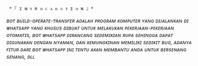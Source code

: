

     *『 ɪ ɴ ᴛ ʀ ᴏ ᴄ ᴀ ᴅ ᴜ ᴛ ɪ ᴏ ɴ 』*


*ʙᴏᴛ* *ʙᴜɪʟᴅ-ᴏᴘᴇʀᴀᴛᴇ-ᴛʀᴀɴsғᴇʀ* _ᴀᴅᴀʟᴀʜ ᴘʀᴏɢʀᴀᴍ ᴋᴏᴍᴘᴜᴛᴇʀ ʏᴀɴɢ ᴅɪᴊᴀʟᴀɴᴋᴀɴ ᴅɪ ᴡʜᴀᴛsᴀᴘᴘ ʏᴀɴɢ ᴋʜᴜsᴜs ᴅɪʙᴜᴀᴛ ᴜɴᴛᴜᴋ ᴍᴇʟᴀᴋᴜᴋᴀɴ ᴘᴇᴋᴇʀᴊᴀᴀɴ-ᴘᴇᴋᴇʀᴊᴀᴀɴ ᴏᴛᴏᴍᴀᴛɪs, ʙᴏᴛ ᴡʜᴀᴛsᴀᴘᴘ ᴅɪʀᴀɴᴄᴀɴɢ sᴇᴅᴇᴍɪᴋɪᴀɴ ʀᴜᴘᴀ sᴇʜɪɴɢɢᴀ ᴅᴀᴘᴀᴛ ᴅɪɢᴜɴᴀᴋᴀɴ ᴅᴇɴɢᴀɴ ɴʏᴀᴍᴀɴ, ᴅᴀɴ ᴋᴇᴍᴜɴɢᴋɪɴᴀɴ ᴍᴇᴍɪʟɪᴋɪ sᴇᴅɪᴋɪᴛ ʙᴜɢ, ᴀᴅᴀɴʏᴀ ғɪᴛᴜʀ ᴅᴀʀɪ ʙᴏᴛ ᴡʜᴀᴛsᴀᴘᴘ ɪɴɪ ᴛᴇɴᴛᴜ ᴀᴋᴀɴ ᴍᴇᴍʙᴀɴᴛᴜ ᴀɴᴅᴀ ᴜɴᴛᴜᴋ ʙᴇʀsᴇɴᴀɴɢ sᴇɴᴀɴɢ, ᴅʟʟ_
